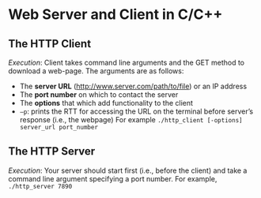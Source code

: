 # Web Server and Client in C/C++

## The HTTP Client  

_Execution_: Client takes command line arguments and the GET method to download a web-page. The arguments are as follows:

- The **server URL** (http://www.server.com/path/to/file) or an IP address
- The **port number** on which to contact the server
- The **options** that which add functionality to the client
-    `–p`: prints the RTT for accessing the URL on the terminal before server’s response (i.e., the webpage)
For example
`./http_client [-options] server_url port_number`

## The HTTP Server

_Execution_: Your server should start first (i.e., before the client) and take a command line
argument specifying a port number. For example,
  `./http_server 7890`
  
# 
  
